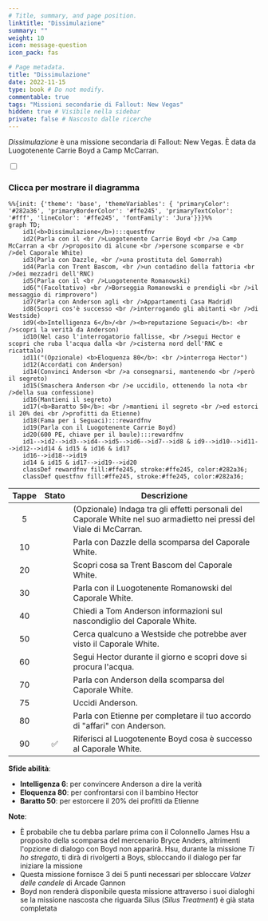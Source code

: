 ```yaml
---
# Title, summary, and page position.
linktitle: "Dissimulazione"
summary: ""
weight: 10
icon: message-question
icon_pack: fas

# Page metadata.
title: "Dissimulazione"
date: 2022-11-15
type: book # Do not modify.
commentable: true
tags: "Missioni secondarie di Fallout: New Vegas"
hidden: true # Visibile nella sidebar
private: false # Nascosto dalle ricerche
---
```


<div class="fnv">


*Dissimulazione* è una missione secondaria di Fallout: New Vegas. È data da Luogotenente Carrie Boyd a Camp McCarran.


<section class="chart-collapse">
<input type="checkbox" name="collapse2" id="handle2">
<h3 class="handle">
<label for="handle2">Clicca per mostrare il diagramma</label>
</h3>
<div class="content">

```mermaid
%%{init: {'theme': 'base', 'themeVariables': { 'primaryColor': '#282a36', 'primaryBorderColor': '#ffe245', 'primaryTextColor': '#fff', 'lineColor': '#ffe245', 'fontFamily': 'Jura'}}}%%
graph TD;
    id1(<b>Dissimulazione</b>):::questfnv
    id2(Parla con il <br />Luogotenente Carrie Boyd <br />a Camp McCarran a <br />proposito di alcune <br />persone scomparse e <br />del Caporale White)
    id3(Parla con Dazzle, <br />una prostituta del Gomorrah)
    id4(Parla con Trent Bascom, <br />un contadino della fattoria <br />dei mezzadri dell'RNC)
    id5(Parla con il <br />Luogotenente Romanowski)
    id6("(Facoltativo) <br />Borseggia Romanowski e prendigli <br />il messaggio di rimprovero")
    id7(Parla con Anderson agli <br />Appartamenti Casa Madrid) 
    id8(Scopri cos'è successo <br />interrogando gli abitanti <br />di Westside)
    id9(<b>Intelligenza 6</b>/<br /><b>reputazione Seguaci</b>: <br />scopri la verità da Anderson)
    id10(Nel caso l'interrogatorio fallisse, <br />segui Hector e scopri che ruba l'acqua dalla <br />cisterna nord dell'RNC e ricattalo)
    id11("(Opzionale) <b>Eloquenza 80</b>: <br />interroga Hector")
    id12(Accordati con Anderson)
    id14(Convinci Anderson <br />a consegnarsi, mantenendo <br />però il segreto)
    id15(Smaschera Anderson <br />e uccidilo, ottenendo la nota <br />della sua confessione)
    id16(Mantieni il segreto)
    id17(<b>Baratto 50</b>: <br />mantieni il segreto <br />ed estorci il 20% dei <br />profitti da Etienne)
    id18(Fama per i Seguaci):::rewardfnv
    id19(Parla con il Luogotenente Carrie Boyd)
    id20(600 PE, chiave per il baule):::rewardfnv
    id1-->id2-->id3-->id4-->id5-->id6-->id7-->id8 & id9-->id10-->id11-->id12-->id14 & id15 & id16 & id17
    id16-->id18-->id19
    id14 & id15 & id17-->id19-->id20
    classDef rewardfnv fill:#ffe245, stroke:#ffe245, color:#282a36;
    classDef questfnv fill:#ffe245, stroke:#ffe245, color:#282a36;
```

</div>
</section>

| Tappe |       Stato        | Descrizione |
|:-----:|:------------------:| ----------- |
|                           5                           |            | (Opzionale) Indaga tra gli effetti personali del Caporale White nel suo armadietto nei pressi del Viale di McCarran.                                                        |
|                           10                          |            | Parla con Dazzle della scomparsa del Caporale White.                                                                                                                        |
|                           20                          |            | Scopri cosa sa Trent Bascom del Caporale White.                                                                                                                             |
|                           30                          |            | Parla con il Luogotenente Romanowski del Caporale White.                                                                                                                    |
|                           40                          |            | Chiedi a Tom Anderson informazioni sul nascondiglio del Caporale White.                                                                                                     |
|                           50                          |            | Cerca qualcuno a Westside che potrebbe aver visto il Caporale White.                                                                                                        |
|                           60                          |            | Segui Hector durante il giorno e scopri dove si procura l'acqua.                                                                                                            |
|                           70                          |            | Parla con Anderson della scomparsa del Caporale White.                                                                                                                      |
|                           75                          |            | Uccidi Anderson.                                                                                                                                                            |
|                           80                          |            | Parla con Etienne per completare il tuo accordo di "affari" con Anderson.                                                                                                   |
|                           90                          | :white_check_mark: | Riferisci al Luogotenente Boyd cosa è successo al Caporale White.                                                                                                           |



**Sfide abilità**:
- **Intelligenza 6**: per convincere Anderson a dire la verità
- **Eloquenza 80**: per confrontarsi con il bambino Hector
- **Baratto 50**: per estorcere il 20% dei profitti da Etienne



**Note**:
- È probabile che tu debba parlare prima con il Colonnello James Hsu a proposito della scomparsa del mercenario Bryce Anders, altrimenti l'opzione di dialogo con Boyd non apparirà. Hsu, durante la missione *Ti ho stregato*, ti dirà di rivolgerti a Boys, sbloccando il dialogo per far iniziare la missione 
- Questa missione fornisce 3 dei 5 punti necessari per sbloccare *Valzer delle candele* di Arcade Gannon
- Boyd non renderà disponibile questa missione attraverso i suoi dialoghi se la missione nascosta che riguarda Silus (*Silus Treatment*) è già stata completata


</div>


